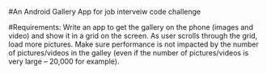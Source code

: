 #An Android Gallery App for job interveiw code challenge

#Requirements:
Write an app to get the gallery on the phone (images and video) and show it in a grid on the screen. As user scrolls through the grid, load more pictures. Make sure performance is not impacted by the number of pictures/videos in the galley (even if the number of pictures/videos is very large – 20,000 for example).